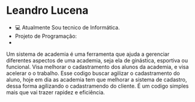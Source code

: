 <h1 align="left" id="macropower-title">Leandro Lucena</h1>

- :computer: Atualmente Sou tecnico de Informática.
- Projeto de Programação:
- 
Um sistema de academia é uma ferramenta que ajuda a gerenciar diferentes aspectos de uma academia, seja ela de ginástica, esportiva ou funcional. Visa melhorar o cadastramento dos alunos da academia, e visa acelerar o o trabalho. Esse codigo buscar agilizar o cadastramento do aluno, hoje em dia as academia tem que melhorar a sistema de cadastro, dessa forma agilizando o cadastramendo do cliente. É um codigo simples mais que vai trazer rapidez e eficiência.





  
  
	

